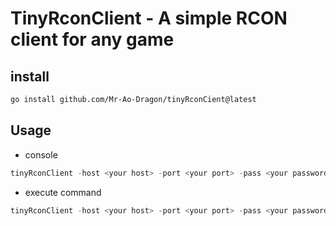 # TinyRconClient - A simple RCON client for any game
## install
```bash
go install github.com/Mr-Ao-Dragon/tinyRconCient@latest
```
## Usage
- console
```powershell
tinyRconClient -host <your host> -port <your port> -pass <your password>
```
- execute command
```powershell
tinyRconClient -host <your host> -port <your port> -pass <your password> -command <your command>
```